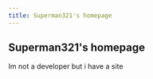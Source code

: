 ```yaml
---
title: Superman321's homepage
---
```

## Superman321's homepage  
  
Im not a developer but i have a site
